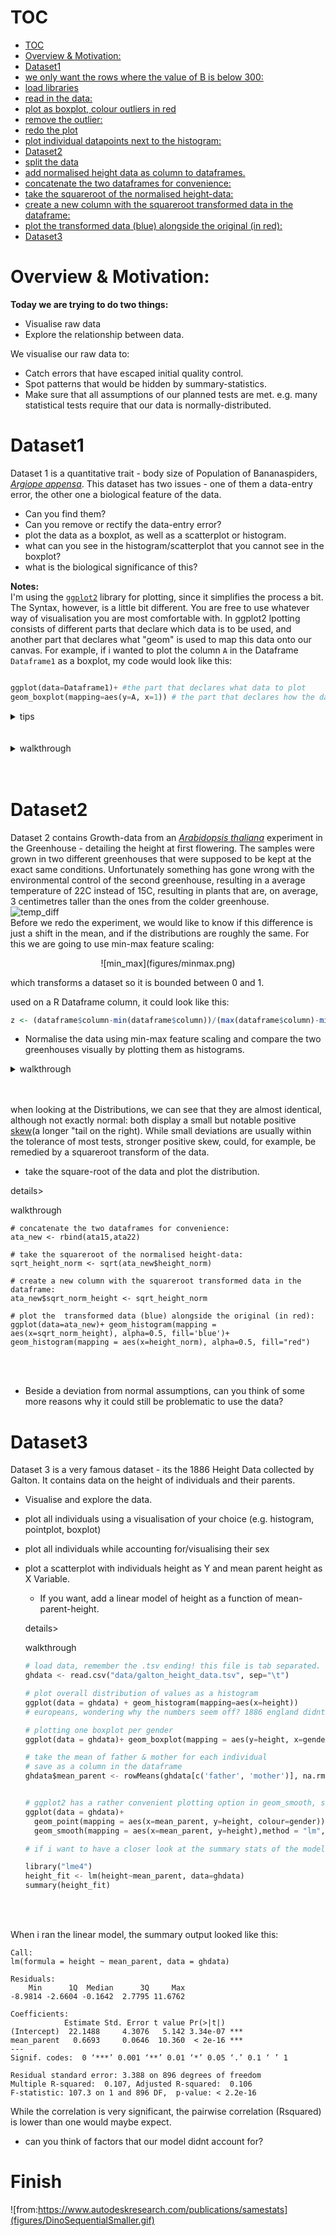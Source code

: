 
# TOC
<!-- TOC depthFrom:1 depthTo:6 withLinks:1 updateOnSave:1 orderedList:0 -->

- [TOC](#toc)
- [Overview & Motivation:](#overview-motivation)
- [Dataset1](#dataset1)
- [we only want the rows where the value of B is below 300:](#we-only-want-the-rows-where-the-value-of-b-is-below-300)
- [load libraries](#load-libraries)
- [read in the data:](#read-in-the-data)
- [plot as boxplot, colour outliers in red](#plot-as-boxplot-colour-outliers-in-red)
- [remove the outlier:](#remove-the-outlier)
- [redo the plot](#redo-the-plot)
- [plot individual datapoints next to the histogram:](#plot-individual-datapoints-next-to-the-histogram)
- [Dataset2](#dataset2)
- [split the data](#split-the-data)
- [add normalised height data as column to dataframes.](#add-normalised-height-data-as-column-to-dataframes)
- [concatenate the two dataframes for convenience:](#concatenate-the-two-dataframes-for-convenience)
- [take the squareroot of the normalised height-data:](#take-the-squareroot-of-the-normalised-height-data)
- [create a new column with the squareroot transformed data in the dataframe:](#create-a-new-column-with-the-squareroot-transformed-data-in-the-dataframe)
- [plot the  transformed data (blue) alongside the original (in red):](#plot-the-transformed-data-blue-alongside-the-original-in-red)
- [Dataset3](#dataset3)

<!-- /TOC -->
# Overview & Motivation:
**Today we are trying to do two things:**
 - Visualise raw data
 - Explore the relationship between data.  

 We visualise our raw data to:
  - Catch errors that have escaped initial quality control.
  - Spot patterns that would be hidden by summary-statistics.
  - Make sure that all assumptions of our planned tests are met. e.g. many statistical tests require that our data is normally-distributed.


# Dataset1
Dataset 1 is a quantitative trait - body size of Population of Bananaspiders, [*Argiope appensa*](https://en.wikipedia.org/wiki/Argiope_appensa).
This dataset has two issues - one of them a data-entry error, the other one a biological feature of the data.
- Can you find them?
- Can you remove or rectify the data-entry error?
- plot the data as a boxplot, as well as a scatterplot or histogram.
- what can you see in the histogram/scatterplot that you cannot see in the boxplot?
- what is the biological significance of this?

**Notes:**  
I'm using the  [``ggplot2``](https://ggplot2.tidyverse.org/) library for plotting, since it simplifies the process a bit. The Syntax, however, is a little bit different.
You are free to use whatever way of visualisation you are most comfortable with.
In ggplot2 lpotting consists of different parts that declare which data is to be used, and another part that declares what "geom" is used to map this data onto our canvas. For example, if i wanted to plot the column ``A`` in the Dataframe ``Dataframe1`` as a boxplot, my code would look like this:

```Python

ggplot(data=Dataframe1)+ #the part that declares what data to plot
geom_boxplot(mapping=aes(y=A, x=1)) # the part that declares how the data should map to  the canvas.

```

<details><summary>tips</summary>
<p>

- you can use the ```subset``` function to subset a dataframe based on conditions, e.g.


```Python
Dataframe_2 # A dataframe with two columns, A and B.
# we only want the rows where the value of B is below 300:
filtered_df2 <- subset(Dataframe_2, B<300)
```

- the geoms for boxplot, scatterplot and histogram are called ``geom_boxplot``, ``geom_point``, and ``geom_histogram``

</p>
</details>


<br>
<br>

<details><summary>walkthrough</summary>
<p>

```
# load libraries
library("data.table")
library("ggplot2")

#read in the data:
a_data <- read.csv("path/to/argiope_appensa_ss_simulata.csv", sep=",") #change path to yours!

# plot as boxplot, colour outliers in red
ggplot(data=a_data)+geom_boxplot(mapping = aes(y=bodysize_cm),outlier.colour = "red")
```
![bodysize1](figures/bodysize1.png)  
As you can see in this plot, most data is bunched up at the bottom of the graph, with one outlier at the top.
Given that the Y-axis is the bodysize of a small spider in centimeter, it is unlikely that a bodysize of over 500 cm represents a real datapoint. maybe someone forgot to place the decimal point during dataentry?
```
#remove the outlier:
a_data_no_outliers <- subset(a_data, bodysize_cm<100) # remove all oversized spiders.
# redo the plot
ggplot(data=a_data_no_outliers)+geom_boxplot(mapping = aes(y=bodysize_cm),outlier.colour = "red")
```
![bodysize2](figures/bodysize2.png)  
This looks more reasonable.

```
# plot individual datapoints next to the histogram:
ggplot(data=a_data_no_outliers)+
  geom_boxplot(mapping = aes(y=bodysize_cm),outlier.colour = "red")+
  geom_point(mapping = aes(y=bodysize_cm, x=1), alpha=0.2) #  using geom_point instead of geom_boxplot

```
![bodysize3](figures/bodysize3.png)

here you can see that the boxplot hid something: the data clusters into two groups: one of big spiders and one of small spiders. Looking at the full dataframe, one can guess that this is due to sexual dimorphism. In spiders, the female is often much larger than the male. lets plot them as separate histograms, males shaded purple, females in orange.
```
ggplot(data=a_data_no_outliers)+
  geom_histogram(data=subset(a_data_no_outliers, sex=="male"),mapping = aes(x=bodysize_cm), alpha=0.5, fill="purple")+
  geom_histogram(data=subset(a_data_no_outliers, sex=="female"),mapping = aes(x=bodysize_cm), alpha=0.5, fill="orange")
```
![bodysize4](figures/bsize4.png)

</p>
</details>


<br>
<br>


# Dataset2

Dataset 2 contains Growth-data from an [*Arabidopsis thaliana*]() experiment in the Greenhouse - detailing the height at first flowering. The samples were grown in two different greenhouses that were supposed to be kept at the exact same conditions.
Unfortunately something has gone wrong with the environmental control of the second greenhouse, resulting in a average temperature of 22C instead of 15C, resulting in plants that are, on average, 3 centimetres taller than the ones from the colder greenhouse.  
![temp_diff](figures/temperature_difference.png)  
Before we redo the experiment, we would like to know if this difference is just a shift in the mean, and if the distributions are roughly the same.
For this we are going to use min-max feature scaling:  

<center>  
![min_max](figures/minmax.png)  
</center>  

which transforms a dataset so it is bounded between 0 and 1.  

used on a R Dataframe column, it could look like this:
```R
z <- (dataframe$column-min(dataframe$column))/(max(dataframe$column)-min(dataframe$column))
```

- Normalise the data using min-max feature scaling and compare the two greenhouses visually by plotting them as histograms.

<details><summary>walkthrough</summary>
<p>

```
ata <- read.csv("data/A_thaliana_ss_simulata.tsv", sep = "\t") # tab separated

# split the data
ata15= subset(ata, temperature == "15")
ata22= subset(ata, temperature == "22")

z15 <- (ata15$height-min(ata15$height))/(max(ata15$height)-min(ata15$height))
z22 <- (ata22$height-min(ata22$height))/(max(ata22$height)-min(ata22$height))

# add normalised height data as column to dataframes.
ata15$height_norm <- z15
ata22$height_norm <- z22

ggplot(data=ata)+
  geom_histogram(data = ata22,mapping = aes(x=height_norm), alpha=0.5, fill="orange") +
  geom_histogram(data = ata15,mapping = aes(x=height_norm), alpha=0.5,fill ='blue')


```

</p>
</details>


<br>
<br>


when looking at the Distributions, we can see that they are almost identical, although not exactly normal: both display a small but notable positive [skew](https://en.wikipedia.org/wiki/Skewness)(a longer "tail on the right). While small deviations are usually within the tolerance of most tests, stronger positive skew, could, for example, be remedied by a squareroot transform of the data.

- take the square-root of the data and plot the distribution.



details><summary>walkthrough</summary>
<p>

```
# concatenate the two dataframes for convenience:
ata_new <- rbind(ata15,ata22)

# take the squareroot of the normalised height-data:
sqrt_height_norm <- sqrt(ata_new$height_norm)

# create a new column with the squareroot transformed data in the dataframe:
ata_new$sqrt_norm_height <- sqrt_height_norm

# plot the  transformed data (blue) alongside the original (in red):
ggplot(data=ata_new)+ geom_histogram(mapping = aes(x=sqrt_norm_height), alpha=0.5, fill='blue')+ geom_histogram(mapping = aes(x=height_norm), alpha=0.5, fill="red")

```

</p>
</details>


<br>
<br>


- Beside a deviation from normal assumptions, can you think of some more reasons why it could still be problematic to use the data?

# Dataset3

Dataset 3 is a very famous dataset - its the 1886 Height Data collected by Galton. It contains data on the height of individuals and their parents.

- Visualise and explore the data.
 - plot all individuals using a visualisation of your choice (e.g. histogram, pointplot, boxplot)
 - plot all individuals while accounting for/visualising their sex
 - plot a scatterplot with individuals height as Y and mean parent height as X Variable.
    - If you want, add a linear model of height as a function of mean-parent-height.


    details><summary>walkthrough</summary>
    <p>

    ```python
    # load data, remember the .tsv ending! this file is tab separated.
    ghdata <- read.csv("data/galton_height_data.tsv", sep="\t")

    # plot overall distribution of values as a histogram
    ggplot(data = ghdata) + geom_histogram(mapping=aes(x=height))
    # europeans, wondering why the numbers seem off? 1886 england didnt use centimetres

    # plotting one boxplot per gender
    ggplot(data = ghdata)+ geom_boxplot(mapping = aes(y=height, x=gender))

    # take the mean of father & mother for each individual
    # save as a column in the dataframe
    ghdata$mean_parent <- rowMeans(ghdata[c('father', 'mother')], na.rm=TRUE)


    # ggplot2 has a rather convenient plotting option in geom_smooth, so i dont even need to plug in a linear model library :)
    ggplot(data = ghdata)+
      geom_point(mapping = aes(x=mean_parent, y=height, colour=gender))+
      geom_smooth(mapping = aes(x=mean_parent, y=height),method = "lm", formula = height~mean_parent) # height as a function of mid-parent height

    # if i want to have a closer look at the summary stats of the model, i have to do a real fit, though.

    library("lme4")
    height_fit <- lm(height~mean_parent, data=ghdata)
    summary(height_fit)
    ```

    </p>
    </details>


    <br>
    <br>

When i ran the linear model, the summary output looked like this:

```
Call:
lm(formula = height ~ mean_parent, data = ghdata)

Residuals:
    Min      1Q  Median      3Q     Max
-8.9814 -2.6604 -0.1642  2.7795 11.6762

Coefficients:
            Estimate Std. Error t value Pr(>|t|)    
(Intercept)  22.1488     4.3076   5.142 3.34e-07 ***
mean_parent   0.6693     0.0646  10.360  < 2e-16 ***
---
Signif. codes:  0 ‘***’ 0.001 ‘**’ 0.01 ‘*’ 0.05 ‘.’ 0.1 ‘ ’ 1

Residual standard error: 3.388 on 896 degrees of freedom
Multiple R-squared:  0.107,	Adjusted R-squared:  0.106
F-statistic: 107.3 on 1 and 896 DF,  p-value: < 2.2e-16
```

While the correlation is very significant, the pairwise correlation (Rsquared) is lower than one would maybe expect.
 - can you think of factors that our model didnt account for?



 # Finish


![from:https://www.autodeskresearch.com/publications/samestats](figures/DinoSequentialSmaller.gif)
